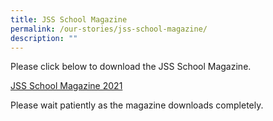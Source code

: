 ```yaml
---
title: JSS School Magazine
permalink: /our-stories/jss-school-magazine/
description: ""
---
```

Please click below to download the JSS School Magazine.

[JSS School Magazine 2021](https://jurongsec.moe.edu.sg/qql/slot/u184/JSS%202022/Our%20Stories/JSS%20School%20Magazine/Combined%201.pdf)

Please wait patiently as the magazine downloads completely.